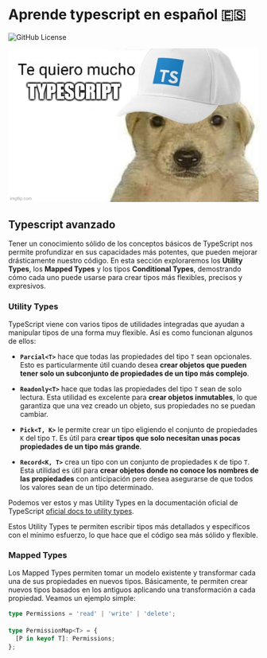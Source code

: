 # Aprende typescript en español 🇪🇸

![GitHub License](https://img.shields.io/github/license/javierlopezdeancos/aprende-go)

![mascota de golang estudiando](./assets/readme.jpg)

## Typescript avanzado

Tener un conocimiento sólido de los conceptos básicos de TypeScript nos permite profundizar en sus capacidades más potentes, que pueden mejorar drásticamente nuestro código. En esta sección exploraremos los **Utility Types**, los **Mapped Types** y los tipos **Conditional Types**, demostrando cómo cada uno puede usarse para crear tipos más flexibles, precisos y expresivos.

### Utility Types

TypeScript viene con varios tipos de utilidades integradas que ayudan a manipular tipos de una forma muy flexible. Así es como funcionan algunos de ellos:

* **`Parcial<T>`** hace que todas las propiedades del tipo `T` sean opcionales. Esto es particularmente útil cuando desea **crear objetos que pueden tener solo un subconjunto de propiedades de un tipo más complejo**.

* **`Readonly<T>`** hace que todas las propiedades del tipo `T` sean de solo lectura. Esta utilidad es excelente para **crear objetos inmutables**, lo que garantiza que una vez creado un objeto, sus propiedades no se puedan cambiar.

* **`Pick<T, K>`** le permite crear un tipo eligiendo el conjunto de propiedades `K` del tipo `T`. Es útil para **crear tipos que solo necesitan unas pocas propiedades de un tipo más grande**.

* **`Record<K, T>`** crea un tipo con un conjunto de propiedades `K` de tipo `T`. Esta utilidad es útil para **crear objetos donde no conoce los nombres de las propiedades** con anticipación pero desea asegurarse de que todos los valores sean de un tipo determinado.

Podemos ver estos y mas Utility Types en la documentación oficial de TypeScript [oficial docs to utility types](https://www.typescriptlang.org/docs/handbook/utility-types.html).

Estos Utility Types te permiten escribir tipos más detallados y específicos con el mínimo esfuerzo, lo que hace que el código sea más sólido y flexible.

### Mapped Types

Los Mapped Types permiten tomar un modelo existente y transformar cada una de sus propiedades en nuevos tipos. Básicamente, te permiten crear nuevos tipos basados en los antiguos aplicando una transformación a cada propiedad. Veamos un ejemplo simple:

```typescript
type Permissions = 'read' | 'write' | 'delete';

type PermissionMap<T> = {
  [P in keyof T]: Permissions;
};
```
